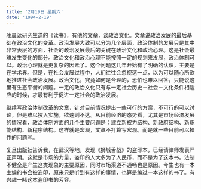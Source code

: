 ```yaml
---
title: '2月19日 星期六'
date: '1994-2-19'
---
```

凌晨读研究生送的《读书》，有他的文章，谈政治文化。文章说政治发展的最后基础在政治文化的变革。政治发展大致可以分为几个层面，政治体制的发展只是其中非常表层的方面，社会的政治发展最后的关键在政治文化和政治心理。这是社会最难发生变化的部分。政治文化和政治心理不能按照一定的规划来发展，政治体制可以。政治心理就是更复杂的因素了。这个问题这几年开始有了明确的认识，主要是在学术界。但是，在社会发展过程中，人们往往会忽视这一点，以为可以随心所欲地推进社会政治发展。政治文化，究竟如何是合理的，恐怕也难以回答，只能说这里有生态平衡的问题。一定的政治文化只有与一定社会历史－社会－文化条件相适应的时候，才最有利于促进一定社会的政治发展。

继续写政治体制改革的文章，针对目前情况提出一些可行的方案，不可行的可以讨论，但是难以投入实施，欲速则不达。从目前经济的态势看，尤其是市场经济发展的情况看，政治体制方面的几个主要问题是：建立新权力结构、新政府结构、新职能结构、新程序结构。这样就是宏观，文章不打算写宏观。而是就一些目前可以操作的问题写。

复旦出版社告诉我，在武汉等地，发现《狮城舌战》的盗印本，已经请律师发表严正声明。这就是市场的力量，盗印的人大多为了人民币，而不是为了这本书。法制不健全是产生这类现象的主要原因，同时市场渠道不通畅也是原因。今生也有一本主编的书会被盗印，原来只是听到有这样的事情，也算是编过一本这样的书了。有兴趣一睹这本盗印书的芳容。
